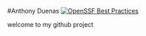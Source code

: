 #Anthony Duenas 
[![OpenSSF Best Practices](https://www.bestpractices.dev/projects/10266/badge)](https://www.bestpractices.dev/projects/10266)
 
welcome to my github project
